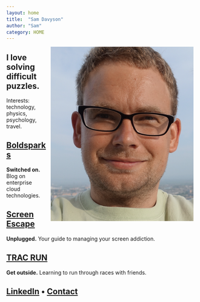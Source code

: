 ```yaml
---
layout: home
title:  "Sam Davyson"
author: "Sam"
category: HOME
---
```



<img src="sam-davyson.png" style="float:right;padding-left:10px;padding-right:10px" />


## I love solving difficult puzzles.

Interests: technology, physics, psychology, travel. 

## [Boldsparks](https://boldsparks.com)
<b>Switched on.</b> Blog on enterprise cloud technologies.

## [Screen Escape](https://screenescape.com)
<b>Unplugged.</b> Your guide to managing your screen addiction.

## [TRAC RUN](https://tracrun.com)
<b>Get outside.</b> Learning to run through races with friends.

## [LinkedIn](https://www.linkedin.com/in/davyson/) &bull; [Contact](mailto:hi@davyson.com)
